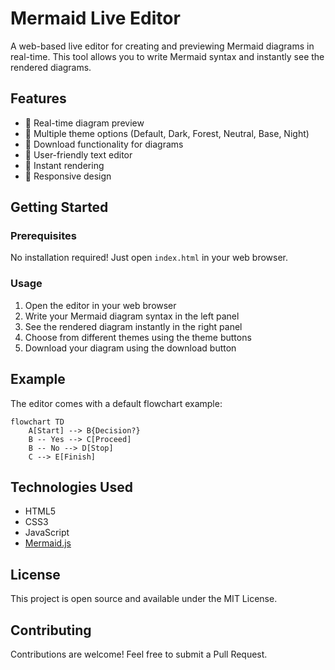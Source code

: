 # Mermaid Live Editor

A web-based live editor for creating and previewing Mermaid diagrams in real-time. This tool allows you to write Mermaid syntax and instantly see the rendered diagrams.

## Features

- 🎨 Real-time diagram preview
- 🌈 Multiple theme options (Default, Dark, Forest, Neutral, Base, Night)
- 💾 Download functionality for diagrams
- 📝 User-friendly text editor
- 🔄 Instant rendering
- 📱 Responsive design

## Getting Started

### Prerequisites

No installation required! Just open `index.html` in your web browser.

### Usage

1. Open the editor in your web browser
2. Write your Mermaid diagram syntax in the left panel
3. See the rendered diagram instantly in the right panel
4. Choose from different themes using the theme buttons
5. Download your diagram using the download button

## Example

The editor comes with a default flowchart example:

```mermaid
flowchart TD
    A[Start] --> B{Decision?}
    B -- Yes --> C[Proceed]
    B -- No --> D[Stop]
    C --> E[Finish]
```

## Technologies Used

- HTML5
- CSS3
- JavaScript
- [Mermaid.js](https://mermaid.js.org/)

## License

This project is open source and available under the MIT License.

## Contributing

Contributions are welcome! Feel free to submit a Pull Request. 
